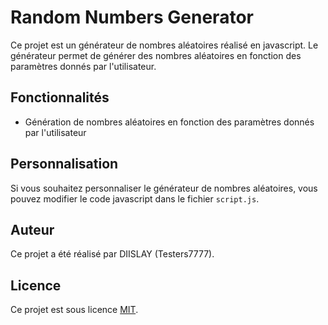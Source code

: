 # Random Numbers Generator

Ce projet est un générateur de nombres aléatoires réalisé en javascript. Le générateur permet de générer des nombres aléatoires en fonction des paramètres donnés par l'utilisateur.

## Fonctionnalités

- Génération de nombres aléatoires en fonction des paramètres donnés par l'utilisateur

## Personnalisation

Si vous souhaitez personnaliser le générateur de nombres aléatoires, vous pouvez modifier le code javascript dans le fichier `script.js`.

## Auteur

Ce projet a été réalisé par DIISLAY (Testers7777).

## Licence

Ce projet est sous licence [MIT](https://choosealicense.com/licenses/mit/).
